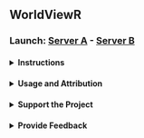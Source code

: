 ## WorldViewR
### Launch: <a href="http://44.230.157.126:3838" class="button">Server A</a> - <a href="http://54.68.18.107:3838" class="button">Server B</a>

<details style="margin-top:20px">
    <summary><strong>Instructions</strong></summary>
    
    <br/>
    <!--<img src="https://github.com/jcallura/jcallura.github.io/blob/gh_pages/WorldViewR_demo.gif?raw=true">-->
    <a href="https://github.com/jcallura/jcallura.github.io/blob/gh_pages/WorldViewR_demo.gif?raw=true">Show Visual Demo</a>
    <p>
    This application provides a point and click interface that allows users to quickly render interactive 3D elevation models. Draw a bounding box on the map, click the button to download elevation data, then navigate to the second tab to render, view, and modify the resulting 3D site model. Hover over the 3D model to view point elevations, click and drag to rotate, or scroll to zoom in and out. Models and raw data can be exported in various file formats for use with external software. WorldViewR is currently optimized for desktop use and some features may be unavailable on mobile devices.
    </p>
</details>

<details style="margin-top:20px">
    <summary><strong>Usage and Attribution</strong></summary>
    
    <br/>
    WorldViewR was built with the R programming language using the Shiny package. Elevations represent bare-earth terrain heights from open source terrain tiles (<a href="https://registry.opendata.aws/terrain-tiles/" class="button">terrain tile source</a>; <a href="https://github.com/tilezen/joerd/blob/master/docs/attribution.md" class="button">data source attribution</a>). Street map tiles are provided by OpenStreetMap contributors (<a href="https://www.openstreetmap.org/copyright">data source attribution</a>). To cite this program, please use:
    <p>
        Jonathan C. Callura (2021). WorldViewR: Interactive elevation mapping and 3D modeling program. Accessed at https://jcallura.github.io
    </p>
</details>   

<details style="margin-top:20px">
    <summary><strong>Support the Project</strong></summary>
        
    <br/>
        This open access program is free for all to use. Please note that performance may vary depending on traffic volume. If you would like to help offset server and maintenance costs, click the PayPal donate button below.
    <br/>
    <form action="https://www.paypal.com/donate" method="post" target="_top">
        <input type="hidden" name="business" value="9VBZZGE44GFSA" />
        <input type="hidden" name="item_name" value="WorldViewR Maintenance Costs" />
        <input type="hidden" name="currency_code" value="USD" />
        <input type="image" src="https://www.paypalobjects.com/en_US/i/btn/btn_donate_LG.gif" border="0" name="submit" title="PayPal - The safer, easier way to pay online!" alt="Donate with PayPal button" />
        <img alt="" border="0" src="https://www.paypal.com/en_US/i/scr/pixel.gif" width="1" height="1" />
    </form>
</details>

<details style="margin-top:20px">
    <summary><strong>Provide Feedback</strong></summary>
    
    <form id="fs-frm" name="simple-contact-form" accept-charset="utf-8" action="https://formspree.io/f/mzbknapj" method="post">
        <fieldset id="fs-frm-inputs">
            <label for="full-name">Name</label>
            <br>
            <input type="text" name="name" id="full-name" placeholder="Optional">
            <br>
            <label for="email-address">Email Address</label>
            <br>
            <input type="email" name="_replyto" id="email-address" placeholder="Optional">
            <br>
            <label for="message">Message</label>
            <br>
            <textarea rows="5" name="message" id="message" placeholder="Message" required=""></textarea>
            <input type="hidden" name="_subject" id="email-subject" value="Contact Form Submission">
        </fieldset>
        <input type="submit" value="Submit">
    </form>
</details>
 
